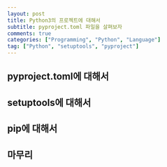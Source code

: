 ```yaml
---
layout: post
title: Python3의 프로젝트에 대해서
subtitle: pyproject.toml 파일을 살펴보자
comments: true
categories: ["Programming", "Python", "Language"]
tag: ["Python", "setuptools", "pyproject"]
---
```



## pyproject.toml에 대해서

## setuptools에 대해서

## pip에 대해서

## 마무리
